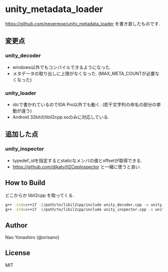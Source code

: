 # unity_metadata_loader
https://github.com/nevermoe/unity_metadata_loader を書き直したものです.

## 変更点
### unity_decoder
* windows以外でもコンパイルできるようになった.
* メタデータの取り出しに上限がなくなった. (MAX_META_COUNTが必要なくなった)

### unity_loader
* idcで書かれているのでIDA Pro以外でも動く. (若干文字列の命名の部分の挙動が違う)
* Android 32bitのlibil2cpp.soのみに対応している.


## 追加した点
### unity_inspector
* typedef_idを指定するとstaticなメンバの値とoffsetが取得できる.
* https://github.com/djkaty/Il2CppInspector と一緒に使うと良い.

## How to Build
どこからか libil2cpp を取ってくる.
```bash
g++ -std=c++17 -I/path/to/libil2cpp/include unity_decoder.cpp -o unity_decoder
g++ -std=c++17 -I/path/to/libil2cpp/include unity_inspector.cpp -o unity_inspector
```

## Author
Nao Yonashiro (@orisano)

## License
MIT
